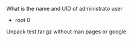 What is the name and UID of administrato user 
- root 0

Unpack test.tar.gz without man pages or google.